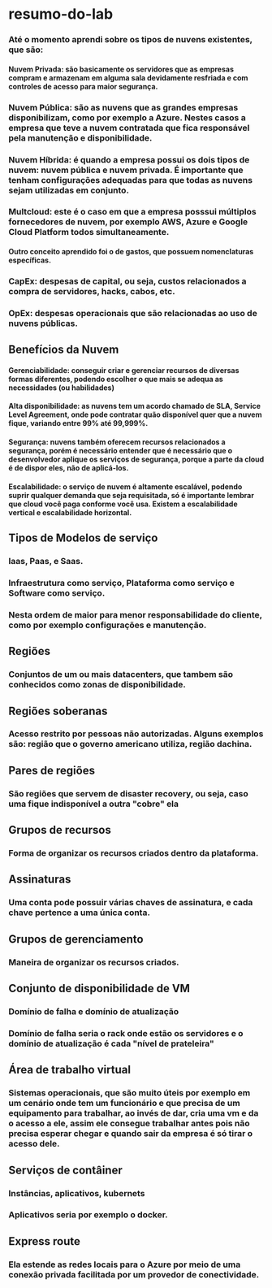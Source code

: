 # resumo-do-lab

### Até o momento aprendi sobre os tipos de nuvens existentes, que são: 
#### Nuvem Privada: são basicamente os servidores que as empresas compram e armazenam em alguma sala devidamente resfriada e com controles de acesso para maior segurança.
### Nuvem Pública: são as nuvens que as grandes empresas disponibilizam, como por exemplo a Azure. Nestes casos a empresa que teve a nuvem contratada que fica responsável pela manutenção e disponibilidade.
### Nuvem Híbrida: é quando a empresa possui os dois tipos de nuvem: nuvem pública e nuvem privada. É importante que tenham configurações adequadas para que todas as nuvens sejam utilizadas em conjunto.
### Multcloud: este é o caso em que a empresa posssui múltiplos fornecedores de nuvem, por exemplo AWS, Azure e Google Cloud Platform todos simultaneamente.

#### Outro conceito aprendido foi o de gastos, que possuem nomenclaturas específicas.

### CapEx: despesas de capital, ou seja, custos relacionados a compra de servidores, hacks, cabos, etc.

### OpEx: despesas operacionais que são relacionadas ao uso de nuvens públicas.

## Benefícios da Nuvem
#### Gerenciabilidade: conseguir criar e gerenciar recursos de diversas formas diferentes, podendo escolher o que mais se adequa as necessidades (ou habilidades)
#### Alta disponibilidade: as nuvens tem um acordo chamado de SLA, Service Level Agreement, onde pode contratar quão disponível quer que a nuvem fique, variando entre 99% até 99,999%.
#### Segurança: nuvens também oferecem recursos relacionados a segurança, porém é necessário entender que é necessário que o desenvolvedor aplique os serviços de segurança, porque a parte da cloud é de dispor eles, não de aplicá-los.
#### Escalabilidade: o serviço de nuvem é altamente escalável, podendo suprir qualquer demanda que seja requisitada, só é importante lembrar que cloud você paga conforme você usa. Existem a escalabilidade vertical e escalabilidade horizontal.

## Tipos de Modelos de serviço
### Iaas, Paas, e Saas. 
### Infraestrutura como serviço, Plataforma como serviço e Software como serviço.
### Nesta ordem de maior para menor responsabilidade do cliente, como por exemplo configurações e manutenção.

## Regiões 
### Conjuntos de um ou mais datacenters, que tambem são conhecidos como zonas de disponibilidade.

## Regiões soberanas 
### Acesso restrito por pessoas não autorizadas. Alguns exemplos são: região que o governo americano utiliza, região dachina.

## Pares de regiões 
### São regiões que servem de disaster recovery, ou seja, caso uma fique indisponível a outra "cobre" ela

## Grupos de recursos
### Forma de organizar os recursos criados dentro da plataforma.

## Assinaturas
### Uma conta pode possuir várias chaves de assinatura, e cada chave pertence a uma única conta.

## Grupos de gerenciamento
### Maneira de organizar os recursos criados.

## Conjunto de disponibilidade de VM
### Domínio de falha e domínio de atualização
### Domínio de falha seria o rack onde estão os servidores e o domínio de atualização é cada "nível de prateleira"

## Área de trabalho virtual
### Sistemas operacionais, que são muito úteis por exemplo em um cenário onde tem um funcionário e que precisa de um equipamento para trabalhar, ao invés de dar, cria uma vm e da o acesso a ele, assim ele consegue trabalhar antes pois não precisa esperar chegar e quando sair da empresa é só tirar o acesso dele.

## Serviços de contâiner
### Instâncias, aplicativos, kubernets
### Aplicativos seria por exemplo o docker.

## Express route
### Ela estende as redes locais para o Azure por meio de uma conexão privada facilitada por um provedor de conectividade. 
